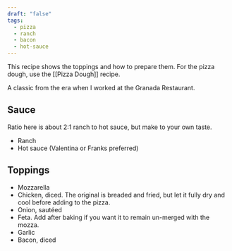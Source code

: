 ```yaml
---
draft: "false"
tags:
  - pizza
  - ranch
  - bacon
  - hot-sauce
---
```

This recipe shows the toppings and how to prepare them.
For the pizza dough, use the [[Pizza Dough]] recipe.

A classic from the era when I worked at the Granada Restaurant.
## Sauce
Ratio here is about 2:1 ranch to hot sauce, but make to your own taste.
- Ranch
- Hot sauce (Valentina or Franks preferred)
## Toppings
- Mozzarella
- Chicken, diced. The original is breaded and fried, but let it fully dry and cool before adding to the pizza.
- Onion, sautéed
- Feta. Add after baking if you want it to remain un-merged with the mozza.
- Garlic
- Bacon, diced
